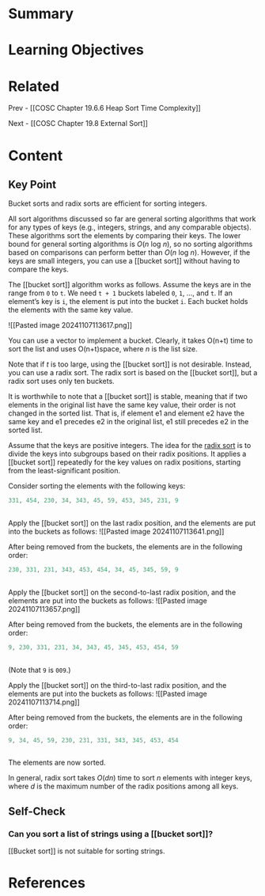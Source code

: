 # Summary

# Learning Objectives

# Related
Prev - [[COSC Chapter 19.6.6 Heap Sort Time Complexity]]

Next - [[COSC Chapter 19.8 External Sort]]
# Content
## Key Point

Bucket sorts and radix sorts are efficient for sorting integers.

All sort algorithms discussed so far are general sorting algorithms that work for any types of keys (e.g., integers, strings, and any comparable objects). These algorithms sort the elements by comparing their keys. The lower bound for general sorting algorithms is _O_(_n_ log _n_), so no sorting algorithms based on comparisons can perform better than _O_(_n_ log _n_). However, if the keys are small integers, you can use a [[bucket sort]] without having to compare the keys.

The [[bucket sort]] algorithm works as follows. Assume the keys are in the range from `0` to `t`. We need `t + 1` buckets labeled `0`, `1`, ..., and `t`. If an element’s key is `i`, the element is put into the bucket `i`. Each bucket holds the elements with the same key value.

![[Pasted image 20241107113617.png]]

You can use a vector to implement a bucket. Clearly, it takes O(n+t) time to sort the list and uses O(n+t)space, where _n_ is the list size.

Note that if _t_ is too large, using the [[bucket sort]] is not desirable. Instead, you can use a radix sort. The radix sort is based on the [[bucket sort]], but a radix sort uses only ten buckets.

It is worthwhile to note that a [[bucket sort]] is stable, meaning that if two elements in the original list have the same key value, their order is not changed in the sorted list. That is, if element e1 and element e2 have the same key and e1 precedes e2 in the original list, e1 still precedes e2 in the sorted list.

Assume that the keys are positive integers. The idea for the [radix sort](https://revel-ise.pearson.com/courses/66e7050d84448f59a62c6945/assignments/f2c4ef63-c7a2-459a-8ae7-031c52d1d56d/pages/urn:pearson:entity:f5936eb1-044a-4bc9-8092-2af5be6859bc?source=dashboard#) is to divide the keys into subgroups based on their radix positions. It applies a [[bucket sort]] repeatedly for the key values on radix positions, starting from the least-significant position.

Consider sorting the elements with the following keys:

```cpp
331, 454, 230, 34, 343, 45, 59, 453, 345, 231, 9 
 
```

Apply the [[bucket sort]] on the last radix position, and the elements are put into the buckets as follows:
![[Pasted image 20241107113641.png]]

After being removed from the buckets, the elements are in the following order:

```cpp
230, 331, 231, 343, 453, 454, 34, 45, 345, 59, 9 
 
```

Apply the [[bucket sort]] on the second-to-last radix position, and the elements are put into the buckets as follows:
![[Pasted image 20241107113657.png]]

After being removed from the buckets, the elements are in the following order:

```cpp
9, 230, 331, 231, 34, 343, 45, 345, 453, 454, 59 
 
```

(Note that `9` is `009`.)

Apply the [[bucket sort]] on the third-to-last radix position, and the elements are put into the buckets as follows:
![[Pasted image 20241107113714.png]]

After being removed from the buckets, the elements are in the following order:

```cpp
9, 34, 45, 59, 230, 231, 331, 343, 345, 453, 454 
 
```

The elements are now sorted.

In general, radix sort takes _O_(_dn_) time to sort _n_ elements with integer keys, where _d_ is the maximum number of the radix positions among all keys.

## Self-Check
### Can you sort a list of strings using a [[bucket sort]]?

[[Bucket sort]] is not suitable for sorting strings.
# References
